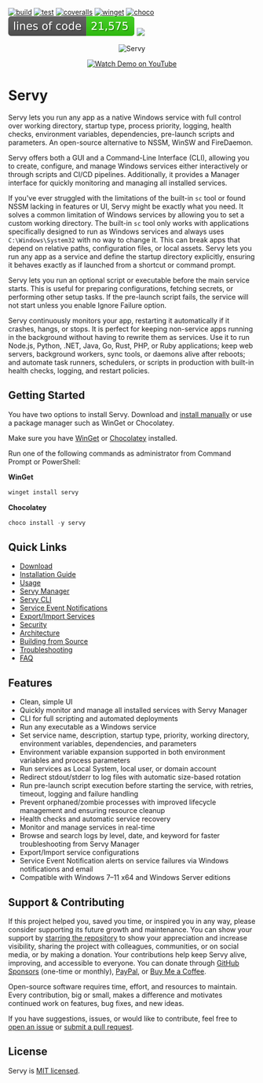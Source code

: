 [![build](https://github.com/aelassas/servy/actions/workflows/build.yml/badge.svg)](https://github.com/aelassas/servy/actions/workflows/build.yml) [![test](https://github.com/aelassas/servy/actions/workflows/test.yml/badge.svg)](https://github.com/aelassas/servy/actions/workflows/test.yml) [![coveralls](https://coveralls.io/repos/github/aelassas/servy/badge.svg?branch=main)](https://coveralls.io/github/aelassas/servy?branch=main) [![winget](https://github.com/aelassas/servy/actions/workflows/winget.yml/badge.svg)](https://github.com/aelassas/servy/actions/workflows/winget.yml) [![choco](https://github.com/aelassas/servy/actions/workflows/choco.yml/badge.svg)](https://github.com/aelassas/servy/actions/workflows/choco.yml) [![](https://raw.githubusercontent.com/aelassas/servy/refs/heads/loc/badge.svg)](https://github.com/aelassas/servy/actions/workflows/loc.yml) [![](https://img.shields.io/badge/docs-wiki-brightgreen)](https://github.com/aelassas/servy/wiki)

<!--
[![build](https://github.com/aelassas/servy/actions/workflows/build.yml/badge.svg)](https://github.com/aelassas/servy/actions/workflows/build.yml) 
[![test](https://github.com/aelassas/servy/actions/workflows/test.yml/badge.svg)](https://github.com/aelassas/servy/actions/workflows/test.yml)
[![Build Status](https://aelassas.visualstudio.com/servy/_apis/build/status%2Faelassas.servy?branchName=main)](https://aelassas.visualstudio.com/servy/_build/latest?definitionId=4&branchName=main) 
[![](https://raw.githubusercontent.com/aelassas/servy/refs/heads/loc/badge.svg)](https://github.com/aelassas/servy/actions/workflows/loc.yml) 
[![codecov](https://codecov.io/gh/aelassas/servy/graph/badge.svg?token=26WZX2V4BG)](https://codecov.io/gh/aelassas/servy)
[![codecov](https://img.shields.io/codecov/c/github/aelassas/servy/main?label=coverage)](https://codecov.io/gh/aelassas/servy)
[![coveralls](https://coveralls.io/repos/github/aelassas/servy/badge.svg?branch=main)](https://coveralls.io/github/aelassas/servy?branch=main)

[![winget](https://github.com/aelassas/servy/actions/workflows/winget.yml/badge.svg)](https://github.com/aelassas/servy/actions/workflows/winget.yml)
[![choco](https://github.com/aelassas/servy/actions/workflows/choco.yml/badge.svg)](https://github.com/aelassas/servy/actions/workflows/choco.yml)

[![](https://img.shields.io/badge/docs-wiki-brightgreen)](https://github.com/aelassas/servy/wiki)
[![PRs Welcome](https://img.shields.io/badge/PRs-welcome-brightgreen.svg)](https://github.com/aelassas/servy/pulls)
-->

<p align="center">
  <img src="https://servy-win.github.io/servy.png?v=11" alt="Servy" />
</p>
<p align="center">
  <a href="https://www.youtube.com/watch?v=biHq17j4RbI" target="_blank">
    <img src="https://img.shields.io/badge/Watch%20Demo-FF0033?style=for-the-badge&logo=youtube" alt="Watch Demo on YouTube" />
  </a>
</p>

# Servy

Servy lets you run any app as a native Windows service with full control over working directory, startup type, process priority, logging, health checks, environment variables, dependencies, pre-launch scripts and parameters. An open-source alternative to NSSM, WinSW and FireDaemon.

Servy offers both a GUI and a Command-Line Interface (CLI), allowing you to create, configure, and manage Windows services either interactively or through scripts and CI/CD pipelines. Additionally, it provides a Manager interface for quickly monitoring and managing all installed services.

If you've ever struggled with the limitations of the built-in `sc` tool or found NSSM lacking in features or UI, Servy might be exactly what you need. It solves a common limitation of Windows services by allowing you to set a custom working directory. The built-in `sc` tool only works with applications specifically designed to run as Windows services and always uses `C:\Windows\System32` with no way to change it. This can break apps that depend on relative paths, configuration files, or local assets. Servy lets you run any app as a service and define the startup directory explicitly, ensuring it behaves exactly as if launched from a shortcut or command prompt.

Servy lets you run an optional script or executable before the main service starts. This is useful for preparing configurations, fetching secrets, or performing other setup tasks. If the pre-launch script fails, the service will not start unless you enable Ignore Failure option.

Servy continuously monitors your app, restarting it automatically if it crashes, hangs, or stops. It is perfect for keeping non-service apps running in the background without having to rewrite them as services. Use it to run Node.js, Python, .NET, Java, Go, Rust, PHP, or Ruby applications; keep web servers, background workers, sync tools, or daemons alive after reboots; and automate task runners, schedulers, or scripts in production with built-in health checks, logging, and restart policies.

## Getting Started
You have two options to install Servy. Download and [install manually](https://github.com/aelassas/servy/wiki/Installation-Guide#manual-download-and-install) or use a package manager such as WinGet or Chocolatey.

Make sure you have [WinGet](https://learn.microsoft.com/en-us/windows/package-manager/winget/) or [Chocolatey](https://chocolatey.org/install) installed.

Run one of the following commands as administrator from Command Prompt or PowerShell:

**WinGet**
```powershell
winget install servy
```

**Chocolatey**
```powershell
choco install -y servy
```

## Quick Links
* [Download](https://github.com/aelassas/servy/releases/latest)
* [Installation Guide](https://github.com/aelassas/servy/wiki/Installation-Guide)
* [Usage](https://github.com/aelassas/servy/wiki/Usage)
* [Servy Manager](https://github.com/aelassas/servy/wiki/Servy-Manager)
* [Servy CLI](https://github.com/aelassas/servy/wiki/Servy-CLI)
* [Service Event Notifications](https://github.com/aelassas/servy/wiki/Service-Event-Notifications)
* [Export/Import Services](https://github.com/aelassas/servy/wiki/Export-Import-Services)
* [Security](https://github.com/aelassas/servy/wiki/Security)
* [Architecture](https://github.com/aelassas/servy/wiki/Architecture)
* [Building from Source](https://github.com/aelassas/servy/wiki/Building-from-Source)
* [Troubleshooting](https://github.com/aelassas/servy/wiki/Troubleshooting)
* [FAQ](https://github.com/aelassas/servy/wiki/FAQ)

## Features

* Clean, simple UI
* Quickly monitor and manage all installed services with Servy Manager
* CLI for full scripting and automated deployments
* Run any executable as a Windows service
* Set service name, description, startup type, priority, working directory, environment variables, dependencies, and parameters
* Environment variable expansion supported in both environment variables and process parameters
* Run services as Local System, local user, or domain account
* Redirect stdout/stderr to log files with automatic size-based rotation
* Run pre-launch script execution before starting the service, with retries, timeout, logging and failure handling
* Prevent orphaned/zombie processes with improved lifecycle management and ensuring resource cleanup
* Health checks and automatic service recovery
* Monitor and manage services in real-time
* Browse and search logs by level, date, and keyword for faster troubleshooting from Servy Manager
* Export/Import service configurations
* Service Event Notification alerts on service failures via Windows notifications and email
* Compatible with Windows 7–11 x64 and Windows Server editions

<!--
## Servy vs NSSM vs WinSW

| Feature | Servy | NSSM | WinSW |
|---------|-------|------|-------|
| GUI Management | ✅ Real-time GUI for monitoring and configuration | ⚪ Basic GUI for service creation | ❌ Config file only |
| CLI / Automation | ✅ Full CLI support for scripting and deployments | ✅ CLI only | ✅ XML config + CLI |
| Run any executable as service | ✅ | ✅ | ✅ |
| Environment variables & expansion | ✅ Fully supported | ⚪ Basic | ⚪ Basic |
| Service accounts | ✅ Local System, local user, or domain | ⚪ Limited | ⚪ Limited |
| Pre-launch scripts, retries, timeouts | ✅ Advanced | ❌ | ❌ |
| Stdout/stderr logging with rotation | ✅ Automatic | ⚪ Basic | ⚪ Basic |
| Health checks & automatic recovery | ✅ | ❌ | ⚪ Limited |
| Notifications & alerts | ✅ Windows notifications + email | ❌ | ❌ |
| Export / Import service configs | ✅ | ❌ | ❌ |
| Supported OS | Windows 7–11 x64, Server editions | Windows 7+ | Windows 7+ |

Servy is designed for professionals who need reliable, monitored, and fully configurable Windows services, combining a GUI, CLI, logging, notifications, and advanced lifecycle management. NSSM and WinSW are suitable for lightweight service wrapping, but lack monitoring, alerts, and professional-grade management features.

## Roadmap

* [x] Windows Service creation via GUI (Servy Configuration App)
* [x] Logging stdout/stderr with size-based rotation
* [x] Service monitoring and heartbeat checks
* [x] Automatic restart on failure
* [x] CLI for full scripting and automated deployments
* [x] Support environment variables for child processes ([#1](https://github.com/aelassas/servy/issues/1))
* [x] Support environment variable expansion ([#6](https://github.com/aelassas/servy/issues/6))
* [x] Support service dependencies
* [x] Add "Log on as" configuration for Windows service
* [x] Add support for pre-launch script execution before starting the service, with retries, timeout, and failure handling
* [x] Service status query command in CLI
* [x] Export/import service configurations
* [x] Add Help, Documentation, and Check for Updates menus
* [ ] Add package manager support (WinGet, Chocolatey) ([#9](https://github.com/aelassas/servy/issues/9)) *(in progress)*
* [ ] Servy Manager App for managing services installed by Servy
  * [x] Persist service configuration and track installed services in SQLite
  * [x] Provide a "shortcut" to open the Servy Configuration App for full edits
  * [x] Start, stop, restart, and uninstall services
  * [x] Display service status and uptime
  * [x] Add search and filter functionality for services
  * [x] Provide Windows toast and email notifications for service events (failures)
  * [x] Provide a log viewer
  * [ ] Add advanced scheduling and triggers (start service on event, time, or condition)
  * [ ] Support automatic recovery actions beyond simple restart (e.g., run scripts)
  * [x] Support service dependency management (start/stop order)
  * [x] Add bulk service operations (start/stop/restart multiple services at once)
  * [ ] Enable remote management of Servy services on other machines *(long-term)*
  * [ ] Add a health monitoring dashboard *(long-term)*
-->

## Support & Contributing

If this project helped you, saved you time, or inspired you in any way, please consider supporting its future growth and maintenance. You can show your support by [starring the repository](https://github.com/aelassas/servy) to show your appreciation and increase visibility, sharing the project with colleagues, communities, or on social media, or by making a donation. Your contributions help keep Servy alive, improving, and accessible to everyone. You can donate through [GitHub Sponsors](https://github.com/sponsors/aelassas) (one-time or monthly), [PayPal](https://www.paypal.me/aelassaspp), or [Buy Me a Coffee](https://www.buymeacoffee.com/aelassas).

Open-source software requires time, effort, and resources to maintain. Every contribution, big or small, makes a difference and motivates continued work on features, bug fixes, and new ideas.

If you have suggestions, issues, or would like to contribute, feel free to [open an issue](https://github.com/aelassas/servy/issues) or [submit a pull request](https://github.com/aelassas/servy/pulls).

## License

Servy is [MIT licensed](https://github.com/aelassas/servy/blob/main/LICENSE.txt).
